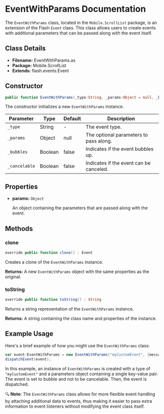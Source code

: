 # EventWithParams Documentation

The `EventWithParams` class, located in the `Mobile.ScrollList` package, is an extension of the Flash `Event` class. This class allows users to create events with additional parameters that can be passed along with the event itself.

## Class Details

- **Filename:** EventWithParams.as
- **Package:** Mobile.ScrollList
- **Extends:** flash.events.Event

## Constructor

```actionscript
public function EventWithParams(_type:String, _params:Object = null, _bubbles:Boolean = false, _cancelable:Boolean = false)
```

The constructor initializes a new `EventWithParams` instance.

| Parameter     | Type    | Default | Description                            |
|---------------|---------|---------|----------------------------------------|
| `_type`       | String  | -       | The event type.                        |
| `_params`     | Object  | null    | The optional parameters to pass along. |
| `_bubbles`    | Boolean | false   | Indicates if the event bubbles up.     |
| `_cancelable` | Boolean | false   | Indicates if the event can be canceled.|

## Properties

- **params:** `Object`

  An object containing the parameters that are passed along with the event.

## Methods

### clone

```actionscript
override public function clone() : Event
```

Creates a clone of the `EventWithParams` instance.

**Returns:** A new `EventWithParams` object with the same properties as the original.

### toString

```actionscript
override public function toString() : String
```

Returns a string representation of the `EventWithParams` instance.

**Returns:** A string containing the class name and properties of the instance.

## Example Usage

Here's a brief example of how you might use the `EventWithParams` class:

```actionscript
var event:EventWithParams = new EventWithParams("myCustomEvent", {message: "Hello World"}, true, false);
dispatchEvent(event);
```

In this example, an instance of `EventWithParams` is created with a type of `"myCustomEvent"` and a parameters object containing a single key-value pair. The event is set to bubble and not to be cancelable. Then, the event is dispatched.

🔍 **Note:** The `EventWithParams` class allows for more flexible event handling by attaching additional data to events, thus making it easier to pass extra information to event listeners without modifying the event class itself.
